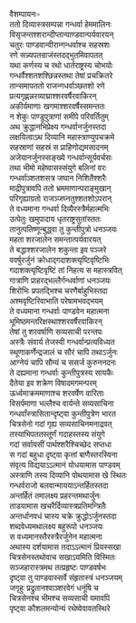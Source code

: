 वैशम्पायनः-  
ततो दिव्यास्त्रसम्पन्ना गन्धर्वा हेममालिनः  
विसृजन्तश्शरान्दीप्तान्पाण्डवान्पर्यवारयन्  
चतुरः पाण्डवान्वीरान्गन्धर्वाश्च सहस्रशः  
रणे सन्न्यपतन्राजंस्तदद्भुतमिवापतत्  
यथा कर्णस्य च रथो धार्तराष्ट्रस्य चोभयोः  
गन्धर्वैश्शतशश्छिन्नस्तथा तेषां प्रचक्रितरे  
तान्समापततो राजन्गधर्वाञ्छतशो रणे  
प्रत्यगृह्णन्नरव्याघ्राश्शरवर्षैरवाकिरन्  
अकीर्यमाणाः खगमाश्शरवर्षैस्समन्ततः  
न शेकुः पाण्डुपुत्राणां समीपे परिवर्तितुम्  
अथ क्रुद्धानभिप्रेक्ष्य गन्धर्वानर्जुनस्तदा  
लक्षयित्वाऽथ दिव्यानि महास्त्राण्युपचक्रमे  
सहस्राणां सहस्रं स प्राहिणोद्यमसादनम्  
अजेयानर्जुनस्सङ्ख्ये गन्धर्वान्सूर्यवर्चसः  
तथा भीमो महेष्वासस्संयुगे बलिनां वरः  
गन्धर्वाञ्शतशसत्र जघान निशितैश्शरैः  
माद्रीपुत्रावपि ततो भ्रममाणान्पराङ्मुखान्  
परिगृह्याग्रतो राजञ्जघ्नतुश्शतशोऽपरान्  
ते वध्यमाना गन्धर्वा दिव्यैरस्त्रैर्महात्मभिः  
उत्पेतुः खमुपादाय धृतराष्ट्रसुतांस्ततः  
तानुत्पतिष्णून्बुद्ध्वा तु कुन्तीपुत्रो धनञ्जयः  
महता शरजालेन समन्तात्पर्यवारयत्  
ते बद्धाश्शरजालेन शकुन्ता इव पञ्जरे  
ववर्षुरर्जुनं क्रोधाद्गदाशक्त्यृष्टिवृष्टिभिः  
गदाशक्त्यृष्टिवृष्टिं तां निहत्य स महास्त्रवित्  
गात्राणि प्राहरद्भल्लैर्गन्धर्वाणां धनञ्जयः  
शिरोभिः प्रपतद्भिश्च चरणैर्बाहुभिस्तदा  
अश्मवृष्टिरिवाभाति परेषामभवद्भयम्  
ते वध्यमाना गन्धर्वाः पाण्डवेन महात्मना  
भूमिष्ठमन्तरिक्षस्थाश्शरवर्षैरवाकिरन्  
तेषां तु शरवर्षाणि सव्यसाची परन्तपः  
अस्त्रैः संवार्य तेजस्वी गन्धर्वान्प्रत्यविध्यत  
स्थूणाकर्णेन्द्रजालं च सौरं चापि तथाऽर्जुनः  
आग्नेयं चापि सौम्यं च ससर्ज कुरुननदनः  
ते दह्यमाना गन्धर्वाः कुन्तीपुत्रस्य सायकैः  
दैतेया इव शक्रेण विषादमगमन्परम्  
ऊर्ध्वमाक्रममाणाश्च शरवर्षेण वारिताः  
विसर्पमाणा भल्लैश्च वार्यन्ते सव्यसाचिना  
गन्धर्वांस्त्रासितान्दृष्ट्वा कुन्तीपुत्रेण भारत  
चित्रसेनो गदां गृह्य सव्यसाचिनमनाद्रवत्  
तस्याभिपततस्तूर्णं गदाहस्तस्य संयुगे  
गदां सर्वायसीं पार्थश्शरैश्चिच्छेद सप्तधा  
स गदां बहुधा दृष्ट्वा कृत्तां बाणैस्तरस्विना  
संवृत्य विद्ययाऽऽत्मानं योधयामास पाण्डवम्  
अस्त्राणि तस्य दिव्यानि पोथयामास खे स्थितः  
गन्धर्वराजो बलवान्माययाऽन्तर्हितस्तदा  
अन्तर्हितं तमालक्ष्य प्रहरन्तमथार्जुनः  
ताडयामास खचरैर्दिव्यास्त्रप्रतिमन्त्रितैः  
अन्तर्धानवधं चास्य चक्रे क्रुद्धोऽर्जुनस्तदा  
शब्दवेध्यमथालक्ष्य बहुरूपो धनञ्जयः  
स वध्यमानस्तैरस्त्रैरर्जुनेन महात्मना  
अथास्य दर्शयामास तदाऽऽत्मानं प्रियस्सखा  
चित्रसेनस्तथोवाच सखाऽयमिति विस्मितः  
सञ्जहारास्त्रमथ तत्प्रहृष्टः पाण्डवर्षभः  
दृष्ट्वा तु पाण्डवास्सर्वे संहृतास्त्रं धनञ्जयम्  
जगृहुः प्रद्रुतानश्वाञ्शरवेगं धनूंषि च  
चित्रसेनश्च भीमश्च सव्यसाची यमावपि  
पृष्ट्वा कौशलमन्योन्यं रथेष्वेवावतस्थिरे  
